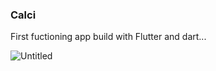 ### Calci
 First fuctioning app build with Flutter and dart...

![Untitled](https://user-images.githubusercontent.com/46538626/64446851-86e27b80-d0f7-11e9-899e-3ebac377a491.png)


